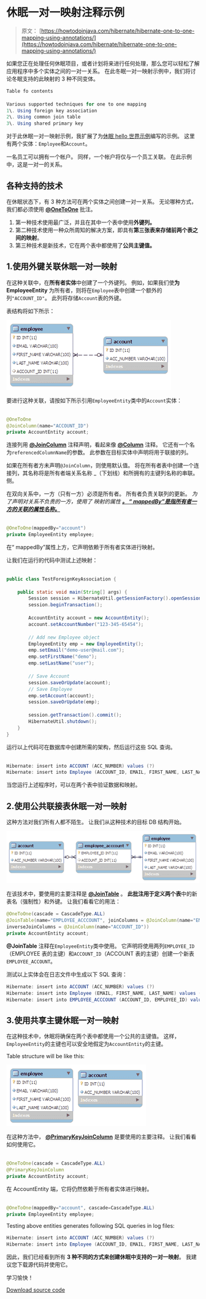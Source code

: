 # 休眠一对一映射注释示例

> 原文： [https://howtodoinjava.com/hibernate/hibernate-one-to-one-mapping-using-annotations/](https://howtodoinjava.com/hibernate/hibernate-one-to-one-mapping-using-annotations/)

如果您正在处理任何休眠项目，或者计划将来进行任何处理，那么您可以轻松了解应用程序中多个实体之间的一对一关系。 在此冬眠一对一映射示例中，我们将讨论冬眠支持的此映射的 3 种不同变体。

```java
Table fo contents

Various supported techniques for one to one mapping
1\. Using foreign key association
2\. Using common join table
3\. Using shared primary key
```

对于此休眠一对一映射示例，我扩展了为[休眠 hello 世界示例](//howtodoinjava.com/hibernate/hibernate-3-introduction-and-writing-hello-world-application/ "Hibernate 3 introduction and writing hello world application")编写的示例。 这里有两个实体：`Employee`和`Account`。

一名员工可以拥有一个帐户。 同样，一个帐户将仅与一个员工关联。 在此示例中，这是一对一的关系。

## 各种支持的技术

在休眠状态下，有 3 种方法可在两个实体之间创建一对一关系。 无论哪种方式，我们都必须使用 **[@OneToOne](https://docs.oracle.com/javaee/5/api/javax/persistence/OneToOne.html "one to one annotation")** 批注。

1.  第一种技术使用最广泛，并且在其中一个表中使用**外键列。**
2.  第二种技术使用一种众所周知的解决方案，即具有**第三张表来存储前两个表之间的映射**。
3.  第三种技术是新技术，它在两个表中都使用了**公共主键值。**

## 1.使用外键关联休眠一对一映射

在这种关联中，在**所有者实体**中创建了一个外键列。 例如，如果我们使**为 EmployeeEntity** 为所有者，则将在`Employee`表中创建一个额外的列`"ACCOUNT_ID"`。 此列将存储`Account`表的外键。

表结构将如下所示：

![foreign key association one to one](img/42eb7076674c0e61b9b819d5ff6b6a37.png "foreign key association one to one")

要进行这种关联，请按如下所示引用`EmployeeEntity`类中的`Account`实体：

```java

@OneToOne
@JoinColumn(name="ACCOUNT_ID")
private AccountEntity account;

```

连接列用 [**@JoinColumn**](https://docs.oracle.com/javaee/5/api/javax/persistence/JoinColumn.html "Join Column annotation") 注释声明，看起来像 **[@Column](https://docs.oracle.com/javaee/5/api/javax/persistence/Column.html "Column annotation")** 注释。 它还有一个名为`referencedColumnName`的参数。 此参数在目标实体中声明将用于联接的列。

如果在所有者方未声明`@JoinColumn`，则使用默认值。 将在所有者表中创建一个连接列，其名称将是所有者端关系名称 _（下划线）和所拥有的主键列名称的串联。 侧。

在双向关系中，一方（只有一方）必须是所有者。 所有者负责关联列的更新。 *为了声明对关系不负责的一方，使用了 映射的属性 [**。 “ mappedBy”是指所有者一方的关联的属性名称。**](https://docs.oracle.com/javaee/5/api/javax/persistence/OneToOne.html#mappedBy%28%29 "mappedBy")*

```java

@OneToOne(mappedBy="account")
private EmployeeEntity employee;

```

在“ mappedBy”属性上方，它声明依赖于所有者实体进行映射。

让我们在运行的代码中测试上述映射：

```java

public class TestForeignKeyAssociation {

	public static void main(String[] args) {
		Session session = HibernateUtil.getSessionFactory().openSession();
		session.beginTransaction();

		AccountEntity account = new AccountEntity();
		account.setAccountNumber("123-345-65454");

		// Add new Employee object
		EmployeeEntity emp = new EmployeeEntity();
		emp.setEmail("demo-user@mail.com");
		emp.setFirstName("demo");
		emp.setLastName("user");

		// Save Account
		session.saveOrUpdate(account);
		// Save Employee
		emp.setAccount(account);
		session.saveOrUpdate(emp);

		session.getTransaction().commit();
		HibernateUtil.shutdown();
	}
}

```

运行以上代码可在数据库中创建所需的架构，然后运行这些 SQL 查询。

```java

Hibernate: insert into ACCOUNT (ACC_NUMBER) values (?)
Hibernate: insert into Employee (ACCOUNT_ID, EMAIL, FIRST_NAME, LAST_NAME) values (?, ?, ?, ?)

```

当您运行上述程序时，可以在两个表中验证数据和映射。

## 2.使用公共联接表休眠一对一映射

这种方法对我们所有人都不陌生。 让我们从这种技术的目标 DB 结构开始。

![join table one to one mapping](img/931f7e2dc7500a322663736b221f5ef2.png "join table one to one mapping")

在该技术中，要使用的主要注释是 [**@JoinTable**](https://docs.oracle.com/javaee/5/api/javax/persistence/JoinTable.html "Join table annotation") 。 **此批注用于定义两个表**中的新表名（强制性）和外键。 让我们看看它的用法：

```java
@OneToOne(cascade = CascadeType.ALL)
@JoinTable(name="EMPLOYEE_ACCCOUNT", joinColumns = @JoinColumn(name="EMPLOYEE_ID"),
inverseJoinColumns = @JoinColumn(name="ACCOUNT_ID"))
private AccountEntity account;

```

**@JoinTable** 注释在`EmployeeEntity`类中使用。 它声明将使用两列`EMPLOYEE_ID`（EMPLOYEE 表的主键）和`ACCOUNT_ID`（ACCOUNT 表的主键）创建一个新表`EMPLOYEE_ACCOUNT`。

测试以上实体会在日志文件中生成以下 SQL 查询：

```java
Hibernate: insert into ACCOUNT (ACC_NUMBER) values (?)
Hibernate: insert into Employee (EMAIL, FIRST_NAME, LAST_NAME) values (?, ?, ?)
Hibernate: insert into EMPLOYEE_ACCCOUNT (ACCOUNT_ID, EMPLOYEE_ID) values (?, ?)

```

## 3.使用共享主键休眠一对一映射

在这种技术中，休眠将确保在两个表中都使用一个公共的主键值。 这样，`EmployeeEntity`的主键也可以安全地假定为`AccountEntity`的主键。

Table structure will be like this:

![shared primary key one to one](img/5b3839ba6f2e7204541c4ae2f0f01705.png "shared primary key one to one")

在这种方法中， **[@PrimaryKeyJoinColumn](https://docs.oracle.com/javaee/5/api/javax/persistence/PrimaryKeyJoinColumn.html "PrimaryKeyJoinColumn annotation")** 是要使用的主要注释。 让我们看看如何使用它。

```java

@OneToOne(cascade = CascadeType.ALL)
@PrimaryKeyJoinColumn
private AccountEntity account;

```

在 AccountEntity 端，它将仍然依赖于所有者实体进行映射。

```java

@OneToOne(mappedBy="account", cascade=CascadeType.ALL)
private EmployeeEntity employee;

```

Testing above entities generates following SQL queries in log files:

```java
Hibernate: insert into ACCOUNT (ACC_NUMBER) values (?)
Hibernate: insert into Employee (ACCOUNT_ID, EMAIL, FIRST_NAME, LAST_NAME) values (?, ?, ?, ?)

```

因此，我们已经看到所有 **3 种不同的方式来创建休眠中支持的一对一映射**。 我建议您下载源代码并使用它。

学习愉快！

[Download source code](https://drive.google.com/file/d/0B7yo2HclmjI4VHJnQk4tYjBueDA/view?usp=drive_web "hibernate one to one mapping tutorial source code")